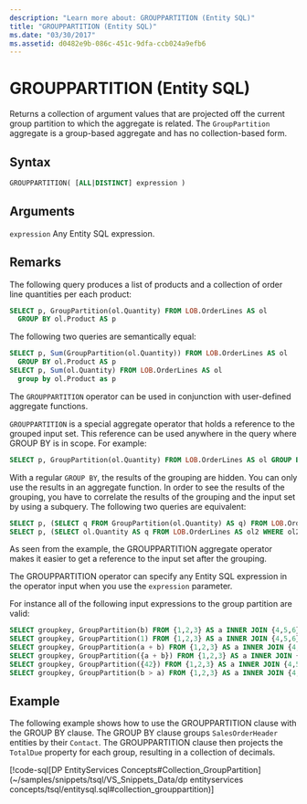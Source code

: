```yaml
---
description: "Learn more about: GROUPPARTITION (Entity SQL)"
title: "GROUPPARTITION (Entity SQL)"
ms.date: "03/30/2017"
ms.assetid: d0482e9b-086c-451c-9dfa-ccb024a9efb6
---
```

# GROUPPARTITION (Entity SQL)

Returns a collection of argument values that are projected off the current group partition to which the aggregate is related. The `GroupPartition` aggregate is a group-based aggregate and has no collection-based form.

## Syntax

```sql
GROUPPARTITION( [ALL|DISTINCT] expression )
```

## Arguments

 `expression`
 Any Entity SQL expression.

## Remarks

 The following query produces a list of products and a collection of order line quantities per each product:

```sql
SELECT p, GroupPartition(ol.Quantity) FROM LOB.OrderLines AS ol
  GROUP BY ol.Product AS p
```

 The following two queries are semantically equal:

```sql
SELECT p, Sum(GroupPartition(ol.Quantity)) FROM LOB.OrderLines AS ol
  GROUP BY ol.Product AS p
SELECT p, Sum(ol.Quantity) FROM LOB.OrderLines AS ol
  group by ol.Product as p
```

 The `GROUPPARTITION` operator can be used in conjunction with user-defined aggregate functions.

`GROUPPARTITION` is a special aggregate operator that holds a reference to the grouped input set. This reference can be used anywhere in the query where GROUP BY is in scope. For example:

```sql
SELECT p, GroupPartition(ol.Quantity) FROM LOB.OrderLines AS ol GROUP BY ol.Product AS p
```

 With a regular `GROUP BY`, the results of the grouping are hidden. You can only use the results in an aggregate function. In order to see the results of the grouping, you have to correlate the results of the grouping and the input set by using a subquery. The following two queries are equivalent:

```sql
SELECT p, (SELECT q FROM GroupPartition(ol.Quantity) AS q) FROM LOB.OrderLines AS ol GROUP BY ol.Product AS p
SELECT p, (SELECT ol.Quantity AS q FROM LOB.OrderLines AS ol2 WHERE ol2.Product = p) FROM LOB.OrderLines AS ol GROUP BY ol.Product AS p
```

 As seen from the example, the GROUPPARTITION aggregate operator makes it easier to get a reference to the input set after the grouping.

 The GROUPPARTITION operator can specify any Entity SQL expression in the operator input when you use the `expression` parameter.

 For instance all of the following input expressions to the group partition are valid:

```sql
SELECT groupkey, GroupPartition(b) FROM {1,2,3} AS a INNER JOIN {4,5,6} AS b ON true GROUP BY a AS groupkey
SELECT groupkey, GroupPartition(1) FROM {1,2,3} AS a INNER JOIN {4,5,6} AS b ON true GROUP BY a AS groupkey
SELECT groupkey, GroupPartition(a + b) FROM {1,2,3} AS a INNER JOIN {4,5,6} AS b ON true GROUP BY a AS groupkey
SELECT groupkey, GroupPartition({a + b}) FROM {1,2,3} AS a INNER JOIN {4,5,6} AS b ON true GROUP BY a AS groupkey
SELECT groupkey, GroupPartition({42}) FROM {1,2,3} AS a INNER JOIN {4,5,6} AS b ON true GROUP BY a AS groupkey
SELECT groupkey, GroupPartition(b > a) FROM {1,2,3} AS a INNER JOIN {4,5,6} AS b ON true GROUP BY a AS groupkey
```

## Example

 The following example shows how to use the GROUPPARTITION clause with the GROUP BY clause. The GROUP BY clause groups `SalesOrderHeader` entities by their `Contact`. The GROUPPARTITION clause then projects the `TotalDue` property for each group, resulting in a collection of decimals.

 [!code-sql[DP EntityServices Concepts#Collection_GroupPartition](~/samples/snippets/tsql/VS_Snippets_Data/dp entityservices concepts/tsql/entitysql.sql#collection_grouppartition)]
